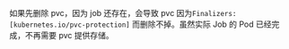 如果先删除 pvc，因为 job 还存在，会导致 pvc 因为`Finalizers:    [kubernetes.io/pvc-protection]` 而删除不掉。虽然实际 Job 的 Pod 已经完成，不再需要 pvc 提供存储。
